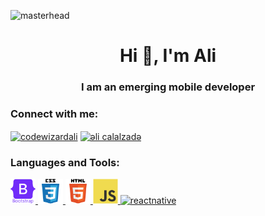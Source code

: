 ![masterhead](https://yt3.googleusercontent.com/5aslKOyxEC46WDkQGVAg10G1xp24mfKmZdU-JgyWMhInu4MkzCa2XEiujw3AmMqXkGMsr2vFQw=w2560-fcrop64=1,00005a57ffffa5a8-k-c0xffffffff-no-nd-rj)

<h1 align="center">Hi 👋, I'm Ali</h1>
<h3 align="center">I am an emerging mobile developer</h3>

<h3 align="left">Connect with me:</h3>
<p align="left">
<a href="https://www.instagram.com/codewizardali/" target="blank"><img align="center" src="https://raw.githubusercontent.com/rahuldkjain/github-profile-readme-generator/master/src/images/icons/Social/instagram.svg" alt="codewizardali" height="30" width="40" /></a>
<a href="https://www.youtube.com/@AliCalalzade" target="blank"><img align="center" src="https://raw.githubusercontent.com/rahuldkjain/github-profile-readme-generator/master/src/images/icons/Social/youtube.svg" alt="əli calalzadə" height="30" width="40" /></a>
</p>

<h3 align="left">Languages and Tools:</h3>
<p align="left"> <a href="#" target="_blank" rel="noreferrer"> <img src="https://raw.githubusercontent.com/devicons/devicon/master/icons/bootstrap/bootstrap-plain-wordmark.svg" alt="bootstrap" width="40" height="40"/> </a> <a href="#" target="_blank" rel="noreferrer"> <img src="https://raw.githubusercontent.com/devicons/devicon/master/icons/css3/css3-original-wordmark.svg" alt="css3" width="40" height="40"/> </a> <a href="#" target="_blank" rel="noreferrer"> <img src="https://raw.githubusercontent.com/devicons/devicon/master/icons/html5/html5-original-wordmark.svg" alt="html5" width="40" height="40"/> </a> <a href="#" target="_blank" rel="noreferrer"> <img src="https://raw.githubusercontent.com/devicons/devicon/master/icons/javascript/javascript-original.svg" alt="javascript" width="40" height="40"/> </a> <a href="#" target="_blank" rel="noreferrer"> <img src="https://reactnative.dev/img/header_logo.svg" alt="reactnative" width="40" height="40"/> </a> </p>
